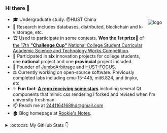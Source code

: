 ### Hi there 👋

<img src="https://github-readme-stats.vercel.app/api?username=SleepyLGod&show_icons=true&theme=vue&count_private=true" alt="logo" height="165" align="right" style="margin: 10px; margin-bottom: 20px;" />

- 🎓 Undergraduate study. @HUST China
- 🔭 Research includes databases, distributed, blockchain and k-v storage, etc.
- 🏆 Used to participate in some contests. **Won the 1st prize🥇** of [the 17th **"Challenge Cup"** National College Student Curricular Academic Science and Technology Works Competition](http://mse.hust.edu.cn/info/1180/11133.htm). 
- 🚀 Participated in **six** innovation projects for college students, one **national** project and one **provincial** project included.
- 👑 Founder of [JumboArbitrage](https://github.com/JumboArbitrage) and [HUST-FOCUS](https://github.com/HUST-FOCUS).
- ⚖️  Currently working on open-source software. Previously completed labs including cmu-15-445, mit6.824, and tinykv, etc.
- ✨ **Fun fact**: [**A repo receiving some stars**](https://github.com/SleepyLGod/qwidget-demo) including several Qt components that mimic css rendering I forked and revised when I'm university freshman.
- 📫 Reach me at 2441164168lhd@gmail.com
- 🏠 Blog homepage at [Rookie's Notes](https://dong-8.gitbook.io/rookies-notes/).

<details>

<summary> :octocat: My GitHub Stats 👇</summary>

<img src="https://raw.githubusercontent.com/SleepyLGod/github-profile-summary-cards/master/profile-summary-card-output/nord_bright/0-profile-details.svg" alt="logo" height="193" align="left" style="margin: 10px; margin-bottom: 20px;" />

<img src="https://raw.githubusercontent.com/SleepyLGod/github-profile-summary-cards/master/profile-summary-card-output/nord_bright/1-repos-per-language.svg" alt="logo" height="190" align="left" style="margin: 10px; margin-bottom: 20px;" />

<img src="https://raw.githubusercontent.com/SleepyLGod/github-profile-summary-cards/master/profile-summary-card-output/nord_bright/4-productive-time.svg" alt="logo" height="190" align="middle" style="margin: 10px; margin-bottom: 20px;" />

</details>


<!---
[![Top Langs](https://github-readme-stats.vercel.app/api/top-langs/?username=SleepyLGod&layout=compact&hide=html,tex)](https://github.com/anuraghazra/github-readme-stats)
--->

<!---
[![](https://raw.githubusercontent.com/SleepyLGod/github-profile-summary-cards/master/profile-summary-card-output/nord_bright/1-repos-per-language.svg)](https://github.com/vn7n24fzkq/github-profile-summary-cards)[![](https://raw.githubusercontent.com/SleepyLGod/github-profile-summary-cards/master/profile-summary-card-output/nord_bright/4-productive-time.svg)](https://github.com/vn7n24fzkq/github-profile-summary-cards)

[![](https://raw.githubusercontent.com/SleepyLGod/github-profile-summary-cards/master/profile-summary-card-output/nord_bright/2-most-commit-language.svg)](https://github.com/vn7n24fzkq/github-profile-summary-cards)
[![](https://raw.githubusercontent.com/SleepyLGod/github-profile-summary-cards/master/profile-summary-card-output/nord_bright/3-stats.svg)](https://github.com/vn7n24fzkq/github-profile-summary-cards)
--->

